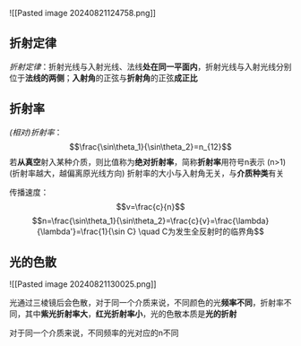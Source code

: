 ![[Pasted image 20240821124758.png]]
## 折射定律
*折射定律*：折射光线与入射光线、法线**处在同一平面内**，折射光线与入射光线分别位于**法线的两侧**；**入射角**的正弦与**折射角**的正弦**成正比**

## 折射率
*(相对)折射率*：$$\frac{\sin\theta_1}{\sin\theta_2}=n_{12}$$
若**从真空**射入某种介质，则比值称为**绝对折射率**，简称**折射率**用符号n表示 (n>1)
(折射率越大，越偏离原光线方向)
折射率的大小与入射角无关，与**介质种类**有关

传播速度：$$v=\frac{c}{n}$$
$$n=\frac{\sin\theta_1}{\sin\theta_2}=\frac{c}{v}=\frac{\lambda}{\lambda'}=\frac{1}{\sin C} \quad C为发生全反射时的临界角$$

## 光的色散
![[Pasted image 20240821130025.png]]

光通过三棱镜后会色散，对于同一个介质来说，不同颜色的光**频率不同**，折射率不同，其中**紫光折射率大**，**红光折射率小**，光的色散本质是**光的折射**

对于同一个介质来说，不同频率的光对应的n不同